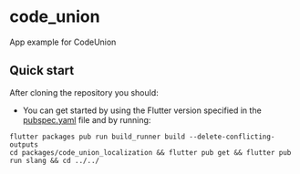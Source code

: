 # code_union

App example for CodeUnion

## Quick start

After cloning the repository you should:
- You can get started by using the Flutter version specified in
  the [pubspec.yaml](pubspec.yaml) file and by running:

```
flutter packages pub run build_runner build --delete-conflicting-outputs
cd packages/code_union_localization && flutter pub get && flutter pub run slang && cd ../../
```
